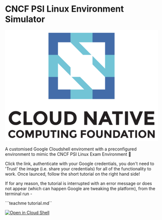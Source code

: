 # CNCF PSI Linux Environment Simulator

![CNCF](https://raw.githubusercontent.com/spurin/cncf-psi-k8s-linux-simulator/main/cncf.png)

A customised Google Cloudshell enviroment with a preconfigured environment to mimic the CNCF PSI Linux Exam Environment 🚀

Click the link, authenticate with your Google credentials, you don't need to 'Trust' the image (i.e. share your credentials) for all of the functionality to work.  Once launced, follow the short tutorial on the right hand side!

If for any reason, the tutorial is interrupted with an error message or does not appear (which can happen Google are tweaking the platform), from the terminal run -

```teachme tutorial.md``

[![Open in Cloud Shell](https://gstatic.com/cloudssh/images/open-btn.svg)](https://ssh.cloud.google.com/cloudshell/editor?cloudshell_image=gcr.io/cloudshell-images/cloudshell&cloudshell_git_repo=https://github.com/spurin/cncf-psi-k8s-linux-simulator.git&cloudshell_tutorial=tutorial.md&shellonly=true)
